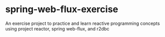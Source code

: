 # spring-web-flux-exercise
An exercise project to practice and learn reactive programming concepts using project reactor, spring web-flux, and r2dbc

